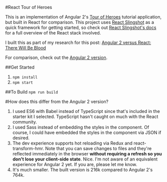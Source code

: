 #React Tour of Heroes

This is an implementation of Angular 2's [Tour of Heroes](https://angular.io/docs/ts/latest/tutorial/toh-pt1.html) tutorial application, but built in React for comparison. This project uses [React Slingshot](https://github.com/coryhouse/react-slingshot) as a quick framework for getting started, so check out [React Slingshot's docs](https://github.com/coryhouse/react-slingshot) for a full overview of the React stack involved.

I built this as part of my research for this post: [Angular 2 versus React: There Will Be Blood](https://medium.com/@housecor/angular-2-versus-react-there-will-be-blood-66595faafd51#.p1ucoabov)

For comparison, check out the [Angular 2 version](https://github.com/coryhouse/angular-2-tour-of-heroes).

##Get Started
1. `npm install`
2. `npm start`

##To Build
`npm run build`

#How does this differ from the Angular 2 version?
1. I used ES6 with Babel instead of TypeScript since that's included in the starter kit I selected. TypeScript hasn't caught on much with the React community.  
2. I used Sass instead of embedding the styles in the component. Of course, I could have embedded the styles in the component via JSON if desired.  
3. The dev experience supports hot reloading via Redux and react-transform-hmr. Note that you can save changes to files and they're reflected immediately in the browser **without requiring a refresh so you don't lose your client-side state**. Nice.  I'm not aware of an equivalent experience for Angular 2 yet. If you are, please let me know.
4. It's much smaller. The built version is 216k compared to Angular 2's 764k.

